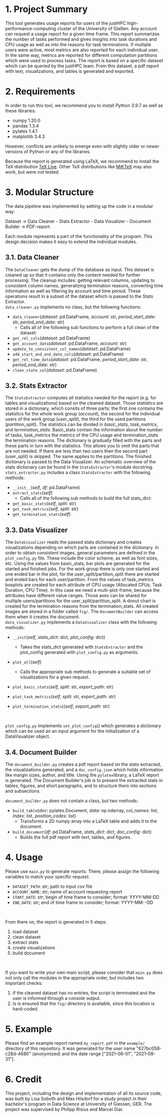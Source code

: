 # 1. Project Summary
This tool generates usage reports for users of the justHPC high-performance-computing cluster of the University of Gießen. Any account can request a usage report for a given time frame. This report summarizes the number of tasks performed and gives insights into task durations and CPU usage as well as into the reasons for task terminations. If multiple users were active, most metrics are also reported for each individual user. In the same way, metrics are reported for different computation partitions which were used to process tasks. The report is based on a specific dataset which can be queried by the justHPC team. From this dataset, a pdf report with text, visualizations, and tables is generated and exported.
# 2. Requirements
In order to run this tool, we recommend you to install Python 3.9.7 as well as these libraries:
* numpy 1.20.0
* pandas 1.3.4
* pylatex 1.4.1
* matplotlib 3.4.3

However, conflicts are unlikely to emerge even with slightly older or newer versions of Python or any of the libraries. <br>

Because the report is generated using LaTeX, we recommend to install the TeX distribution [TeX Live](https://www.tug.org/texlive/). Other TeX distributions like [MiKTeX](https://miktex.org/) may also work, but were not tested.

# 3. Modular Structure
The data pipeline was implemented by setting up the code in a modular way:

Dataset &rarr; Data Cleaner - Stats Extractor - Data Visualizer - Document Builder &rarr; PDF-report.

Each module represents a part of the functionality of the program. This design decision makes it easy to extend the individual modules.

## 3.1. Data Cleaner
The ```DataCleaner``` gets the dump of the database as input. This dataset is cleaned up so that it contains only the content needed for further processing. The cleanup includes: getting relevant columns, updating to consistent column names, generalizing termination reasons, converting time information as well as filtering by account and time period. These operations result in a subset of the dataset which is passed to the Stats Extractor. <br>
```data_cleaner.py``` implements no class, but the following functions:
* ```data_cleaner```(_dataset_: pd.DataFrame, _account_: str, _period_start_date_: str, _period_end_date_: str)
    * Calls all of the following sub functions to perform a full clean of the dataset:
* ```get_rel_cols```(_dataset_: pd.DataFrame)
* ```get_account_data```(_dataset_: pd.DataFrame, _account_: str)
* ```update_to_consistent_col_names```(_dataset_: pd.DataFrame)
* ```add_start_and_end_date_cols```(_dataset_: pd.DataFrame)
* ```get_rel_time_data```(_dataset_: pd.DataFrame, _period_start_date_: str, _period_end_date_: str)
* ```clean_state_col```(_dataset_: pd.DataFrame)

## 3.2. Stats Extractor
The ```StatsExtractor``` computes all statistics needed for the report (e.g. for tables and visualizations) based on the cleaned dataset. Those statistics are stored in a dictionary, which consits of three parts: the first one contains the statistics for the whole work group (_account_), the second for the individual users of the work group (_user_split_), the third for the used partitions (_partition_split_). The statistics can be divided in _basic_stats_, _task_metrics_, and _termination_stats_. Basic_stats contain the information about the number of tasks, task_metrics the metrics of the CPU usage and termination_stats the termination reasons. The dictionary is gradually filled with the parts and these parts in turn with the statistics. This allows you to omit the parts that are not needed. If there are less than two users then the second part (user_split) is skipped. The same applies to the partitions. The finished dictionary is passed to the Data Visualizer. An schematic overview of the stats dictionary can be found in the ```StatsExtractor```'s module docstring.<br>
```stats_extractor.py``` includes a class ```StatsExtractor``` with the following methods:
* ```__init__```(_self_, _df_: pd.DataFrame)
* ```extract_stats```(_self_)
    * Calls all of the following sub methods to build the full stats_dict:
* ```get_basic_stats```(_self_, _split_: str)
* ```get_task_metrics```(_self_, _split_: str)
* ```get_termination_stats```(_self_)

## 3.3. Data Visualizer
The ```DataVisualizer``` reads the passed stats dictionary and creates visualizations depending on which parts are contained in the dictionary. In order to obtain consistent images, general parameters are defined in the ```plot_config.py``` file. These include the color scheme, as well as font sizes, etc. Using the values from basic_stats, bar plots are generated for the started and finished jobs. For the work group there is only one started and one ended bar in the plot, for the user_split/partition_split there are started and ended bars for each user/partition. From the values of task_metrics boxplots are created for each attribute of CPU usage (Allocated CPUs, Task Duration, CPU Time). In this case we need a multi-plot-frame, because the attributes have different value ranges. Those axes can be shared for multiple users/partitions for the user_split/partition_split. A donut chart is created for the termination reasons from the termination_stats. All created images are stored in a folder called ```fig/```. The ```DocumentBuilder``` can access them when it creates the document. <br>
```data_visualizer.py``` implements a ```DataVisualizer``` class with the following methods:
* ```__init```(_self_, _stats_dict_: dict, _plot_config_: dict)
    * Takes the stats_dict generated with ```StatsExtractor``` and the plot_config generated with ```plot_config.py``` as arguments.
    
* ```plot_all```(_self_)
    * Calls the appropriate sub methods to generate a suitable set of visualizations for a given request.
* ```plot_basic_stats```(_self_, _split_: str, _export_path_: str)
* ```plot_task_metrics```(_self_, _split_: str, _export_path_: str)
* ```plot_termination_stats```)(_self_, _export_path_: str)
<br>

```plot_config.py``` implements ```set_plot_config```() which generates a dictionary which can be used an an input argument for the initialization of a DataVisualizer object.


## 3.4. Document Builder
The ```document_builder.py``` creates a pdf report based on the stats extracted, the visualizations generated, and a ```doc_config.json``` which holds information like margin sizes, author, and title. Using the ```pylatex```library, a LaTeX report is generated. The Document Builder's job is to present the extracted stats in tables, figures, and short paragraphs, and to structure them into sections and subsections.<br>

```document_builder.py``` does not contain a class, but two methods:
* ```build_table```(_doc_: pylatex.Document, _data_: np.ndarray, _col_names_: list, _index_: list, _position_codes_: list)
    * Transforms a 2D numpy array into a LaTeX table and adds it to the document.
* ```build_document```(_df_: pd.DataFrame, _stats_dict_: dict, _doc_config_: dict)
    * Builds the full pdf report with text, tables, and figures.


# 4. Usage

Please use ```main.py``` to generate reports. There, please assign the following variables to match your specific request:
* ```DATASET_PATH```: str; path to input csv file
* ```ACCOUNT_NAME```: str; name of account requesting report
* ```START_DATE```: str; begin of time frame to consider; format: YYYY-MM-DD
* ```END_DATE```: str; end of time frame to consider; format: YYYY-MM--DD
<br>

From there on, the report is generated in 5 steps:
1. load dataset
2. clean dataset
3. extract stats
4. create visualizations
5. build document
<br>

If you want to write your own main script, please consider that ```main.py``` does not only call the modules in the appropriate order, but includes two important checks:
1. If the cleaned dataset has no entries, the script is terminated and the user is informed through a console output.
2. Is is ensured that the ```fig/``` directory is available, since this location is hard-coded. 

# 5. Example

Please find an example report named ```my_report.pdf``` in the ```example/``` directory of this repository. It was generated for the user name "627bc058-c28d-4680" (anonymized) and the date range ["2021-08-01", "2021-08-31"].

# 6. Credit

This project, including the design and implementation of all its source code, was built by Lisa Soboth and Max Hilsdorf for a study project in their bachelor's program in Data Science at University of Giessen, GER. The project was supervised by Philipp Risius and Marcel Giar.